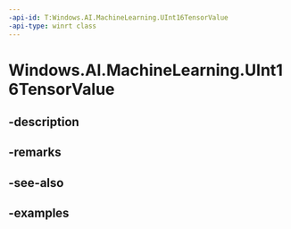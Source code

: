 ```yaml
---
-api-id: T:Windows.AI.MachineLearning.UInt16TensorValue
-api-type: winrt class
---
```


<!-- Class syntax.
public class UInt16TensorValue : IFeatureValue, ITensorValue, IClosable
-->

# Windows.AI.MachineLearning.UInt16TensorValue

## -description

## -remarks

## -see-also

## -examples

